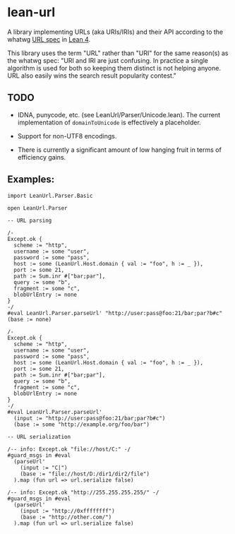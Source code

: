 # lean-url 

A library implementing URLs (aka URIs/IRIs) and their API according to the whatwg [URL spec](https://url.spec.whatwg.org) in [Lean 4](https://lean-lang.org/).

This library uses the term "URL" rather than "URI" for the same reason(s) as the whatwg spec: "URI and IRI are just confusing. In practice a single algorithm is used for both so keeping them distinct is not helping anyone. URL also easily wins the search result popularity contest."

## TODO

+ IDNA, punycode, etc. (see LeanUrl/Parser/Unicode.lean). The current implementation of `domainToUnicode` is effectively a placeholder.

+ Support for non-UTF8 encodings.

+ There is currently a significant amount of low hanging fruit in terms of efficiency gains.

## Examples:

```
import LeanUrl.Parser.Basic

open LeanUrl.Parser

-- URL parsing

/-
Except.ok {
  scheme := "http",
  username := some "user",
  password := some "pass",
  host := some (LeanUrl.Host.domain { val := "foo", h := _ }),
  port := some 21,
  path := Sum.inr #["bar;par"],
  query := some "b",
  fragment := some "c",
  blobUrlEntry := none
}
-/
#eval LeanUrl.Parser.parseUrl' "http://user:pass@foo:21/bar;par?b#c" (base := none)

/-
Except.ok {
  scheme := "http",
  username := some "user",
  password := some "pass",
  host := some (LeanUrl.Host.domain { val := "foo", h := _ }),
  port := some 21,
  path := Sum.inr #["bar;par"],
  query := some "b",
  fragment := some "c",
  blobUrlEntry := none
}
-/
#eval LeanUrl.Parser.parseUrl'
  (input := "http://user:pass@foo:21/bar;par?b#c")
  (base := some "http://example.org/foo/bar")

-- URL serialization

/-- info: Except.ok "file://host/C:" -/
#guard_msgs in #eval
  (parseUrl'
    (input := "C|")
    (base := "file://host/D:/dir1/dir2/file")
  ).map (fun url => url.serialize false)

/-- info: Except.ok "http://255.255.255.255/" -/
#guard_msgs in #eval
  (parseUrl'
    (input := "http://0xffffffff")
    (base := "http://other.com/")
  ).map (fun url => url.serialize false)
```




